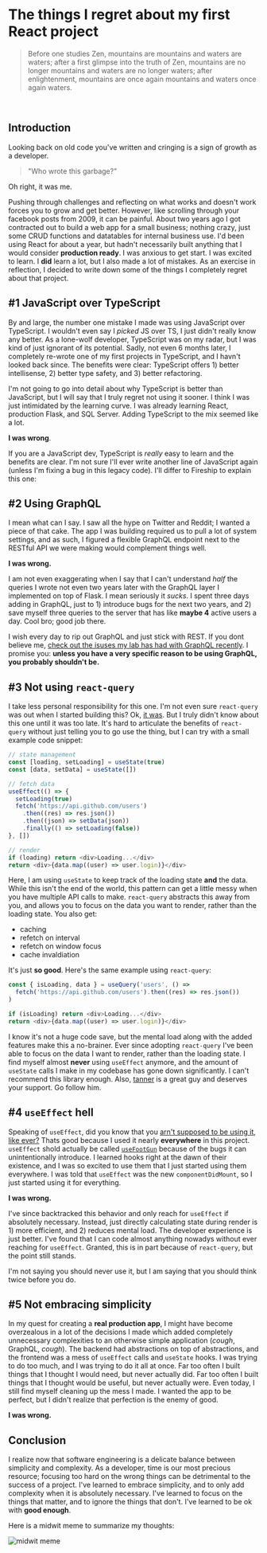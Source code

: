 # The things I regret about my first React project

<!--
<img
  alt="Spider man pointing meme"
  src="https://storage.googleapis.com/nathanleroy-io-assets/images/react-regrets/Spider_Man_meme.jpg"
  class="w-24 mb-3 border-2 border-purple-500 rounded-md"
  width="100"
    height="100"
/> -->

> Before one studies Zen, mountains are mountains and waters are waters; after a first glimpse into the truth of Zen, mountains are no longer mountains and waters are no longer waters; after enlightenment, mountains are once again mountains and waters once again waters.

<br />

## Introduction

Looking back on old code you've written and cringing is a sign of growth as a developer.

> "Who wrote this garbage?"

Oh right, it was me.

Pushing through challenges and reflecting on what works and doesn't work forces you to grow and get better. However, like scrolling through your facebook posts from 2009, it can be painful. About two years ago I got contracted out to build a web app for a small business; nothing crazy, just some CRUD functions and datatables for internal business use. I'd been using React for about a year, but hadn't necessarily built anything that I would consider **production ready**. I was anxious to get start. I was excited to learn. I **did** learn a lot, but I also made a lot of mistakes. As an exercise in reflection, I decided to write down some of the things I completely regret about that project.

## #1 JavaScript over TypeScript

By and large, the number one mistake I made was using JavaScript over TypeScript. I wouldn't even say I _picked_ JS over TS, I just didn't really know any better. As a lone-wolf developer, TypeScript was on my radar, but I was kind of just ignorant of its potential. Sadly, not even 6 months later, I completely re-wrote one of my first projects in TypeScript, and I havn't looked back since. The benefits were clear: TypeScript offers 1) better intellisense, 2) better type safety, and 3) better refactoring.

I'm not going to go into detail about why TypeScript is better than JavaScript, but I will say that I truly regret not using it sooner. I think I was just intimidated by the learning curve. I was already learning React, production Flask, and SQL Server. Adding TypeScript to the mix seemed like a lot.

**I was wrong**.

If you are a JavaScript dev, TypeScript is _really_ easy to learn and the benefits are clear. I'm not sure I'll ever write another line of JavaScript again (unless I'm fixing a bug in this legacy code). I'll differ to Fireship to explain this one:

<!-- Fireship tweet -->
<div id="tweet-1567936669529305088"></div>

## #2 Using GraphQL

I mean what can I say. I saw all the hype on Twitter and Reddit; I wanted a piece of that cake. The app I was building required us to pull a lot of system settings, and as such, I figured a flexible GraphQL endpoint next to the RESTful API we were making would complement things well.

**I was wrong.**

I am not even exaggerating when I say that I can't understand _half_ the queries I wrote not even two years later with the GraphQL layer I implemented on top of Flask. I mean seriously it _sucks_. I spent three days adding in GraphQL, just to 1) introduce bugs for the next two years, and 2) save myself three queries to the server that has like **maybe 4** active users a day. Cool bro; good job there.

I wish every day to rip out GraphQL and just stick with REST. If you dont believe me, [check out the isuses my lab has had with GraphQL recently](https://github.com/databio/bedhost/issues/59). I promise you: **unless you have a very specific reason to be using GraphQL, you probably shouldn't be.**

## #3 Not using `react-query`

I take less personal responsibility for this one. I'm not even sure `react-query` was out when I started building this? Ok, [it was](https://github.com/TanStack/query/commit/08f61bd524c9c2a1544d39e6fbe33ff17fabac7d). But I truly didn't know about this one until it was too late. It's hard to articulate the benefits of `react-query` without just telling you to go use the thing, but I can try with a small example code snippet:

```ts
// state management
const [loading, setLoading] = useState(true)
const [data, setData] = useState([])

// fetch data
useEffect(() => {
  setLoading(true)
  fetch('https://api.github.com/users')
    .then((res) => res.json())
    .then((json) => setData(json))
    .finally(() => setLoading(false))
}, [])

// render
if (loading) return <div>Loading...</div>
return <div>{data.map((user) => user.login)}</div>
```

Here, I am using `useState` to keep track of the loading state **and** the data. While this isn't the end of the world, this pattern can get a little messy when you have multiple API calls to make. `react-query` abstracts this away from you, and allows you to focus on the data you want to render, rather than the loading state. You also get:

- caching
- refetch on interval
- refetch on window focus
- cache invaldiation

It's just **so good**. Here's the same example using `react-query`:

```ts
const { isLoading, data } = useQuery('users', () =>
  fetch('https://api.github.com/users').then((res) => res.json())
)

if (isLoading) return <div>Loading...</div>
return <div>{data.map((user) => user.login)}</div>
```

I know it's not a huge code save, but the mental load along with the added features make this a no-brainer. Ever since adopting `react-query` I've been able to focus on the data I want to render, rather than the loading state. I find myself almost **never** using `useEffect` anymore, and the amount of `useState` calls I make in my codebase has gone down significantly. I can't recommend this library enough. Also, [tanner](twitter.com/tannerlinsley) is a great guy and deserves your support. Go follow him.

## #4 `useEffect` hell

Speaking of `useEffect`, did you know that you [arn't supposed to be using it, like ever?](https://react.dev/learn/you-might-not-need-an-effect) Thats good because I used it nearly **everywhere** in this project. `useEffect` shold actually be called [`useFootGun`](https://youtu.be/HyWYpM_S-2c?t=45) because of the bugs it can unintentionally introduce. I learned hooks right at the dawn of their existence, and I was so excited to use them that I just started using them everywhere. I was told that `useEffect` was the new `componentDidMount`, so I just started using it for everything.

**I was wrong.**

I've since backtracked this behavior and only reach for `useEffect` if absolutely necessary. Instead, just directly calculating state during render is 1) more efficient, and 2) reduces mental load. The developer experience is just better. I've found that I can code almost anything nowadys without ever reaching for `useEffect`. Granted, this is in part because of `react-query`, but the point still stands.

I'm not saying you should never use it, but I am saying that you should think twice before you do.

## #5 Not embracing simplicity

In my quest for creating a **real production app**, I might have become overzealous in a lot of the decisions I made which added completely unnecessary complexities to an otherwise simple application (_cough_, GraphQL, _cough_). The backend had abstractions on top of abstractions, and the frontend was a mess of `useEffect` calls and `useState` hooks. I was trying to do too much, and I was trying to do it all at once. Far too often I built things that I thought I would need, but never actually did. Far too often I built things that I thought would be useful, but never actually were. Even today, I still find myself cleaning up the mess I made. I wanted the app to be perfect, but I didn't realize that perfection is the enemy of good.

**I was wrong.**

## Conclusion

I realize now that software engineering is a delicate balance between simplicity and complexity. As a developer, time is our most precious resource; focusing too hard on the wrong things can be detrimental to the success of a project. I've learned to embrace simplicity, and to only add complexity when it is absolutely necessary. I've learned to focus on the things that matter, and to ignore the things that don't. I've learned to be ok with **good enough**.

Here is a midwit meme to summarize my thoughts:

![midwit meme](https://storage.googleapis.com/nathanleroy-io-assets/images/react-regrets/midwit.jpg)
